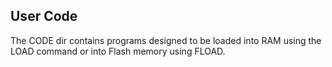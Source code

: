 ## User Code

The CODE dir contains programs designed to be loaded into RAM using the LOAD command or into Flash memory using FLOAD.
